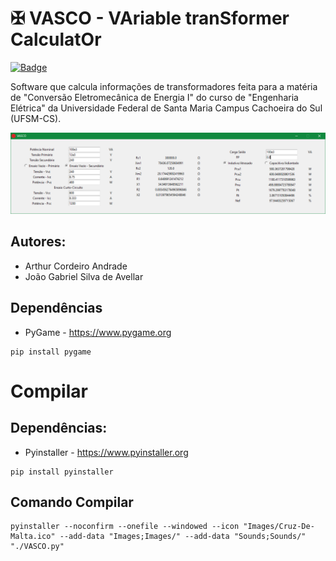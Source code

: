 # ✠ VASCO - VAriable tranSformer CalculatOr
<a href="LICENSE">![Badge](https://img.shields.io/badge/license-BeerWare-yellow?style=for-the-badge)</a>

Software que calcula informações de transformadores feita para a matéria de "Conversão Eletromecânica de Energia I" do curso de "Engenharia Elétrica" da Universidade Federal de Santa Maria Campus Cachoeira do Sul (UFSM-CS).

<img src="./Images/VASCO.png">

## Autores:
- Arthur Cordeiro Andrade
- João Gabriel Silva de Avellar
## Dependências
- PyGame - https://www.pygame.org
```
pip install pygame
```
# Compilar
## Dependências:
- Pyinstaller - https://www.pyinstaller.org
```
pip install pyinstaller
```
## Comando Compilar
```
pyinstaller --noconfirm --onefile --windowed --icon "Images/Cruz-De-Malta.ico" --add-data "Images;Images/" --add-data "Sounds;Sounds/" "./VASCO.py"
```